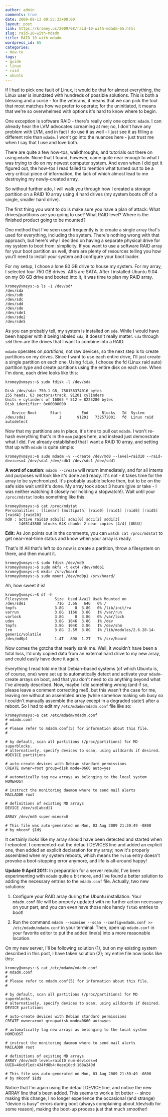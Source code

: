 ```yaml
---
author: admin
comments: true
date: 2009-08-13 00:55:33+00:00
layout: post
link: https://kromey.us/2009/08/raid-10-with-mdadm-65.html
slug: raid-10-with-mdadm
title: RAID 10 with mdadm
wordpress_id: 65
categories:
- How-to
tags:
- guide
- linux
- raid
- ubuntu
---
```


If I had to pick one fault of Linux, it would be that for almost everything, the Linux user is inundated with hundreds of possible solutions. This is both a blessing and a curse - for the veterans, it means that we can pick the tool that most matches how we prefer to operate; for the uninitiated, it means that we're so overwhelmed with options it's hard to know where to begin.

One exception is software RAID - there's really only one option: `mdadm`. I can already hear the LVM advocates screaming at me; no, I don't have any problem with LVM, and in fact I do use it as well - I just see it as filling a different role than `mdadm`. I won't go into the nuances here - just trust me when I say that I use and love both.

There are quite a few how-tos, walkthroughs, and tutorials out there on using `mdadm`. None that I found, however, came quite near enough to what I was trying to do on my newest computer system. And even when I did get it figured out, the how-tos I read failed to mention what turned out to be a very critical piece of information, the lack of which almost lead to me destroying my newly-created array.

So without further ado, I will walk you through how I created a storage partition on a RAID 10 array using 4 hard drives (my system boots off of a single, smaller hard drive).

The first thing you want to do is make sure you have a plan of attack: What drives/partitions are you going to use? What RAID level? Where is the finished product going to be mounted?

One method that I've seen used frequently is to create a single array that's used for everything, including the system. There's nothing wrong with that approach, but here's why I decided on having a separate physical drive for my system to boot from: simplicity. If you want to use a software RAID array for your boot partition as well, there are plenty of resources telling you how you'll need to install your system and configure your boot loader.

For my setup, I chose a lone 80 GB drive to house my system. For my array, I selected four 750 GB drives. All 5 are SATA. After I installed Ubuntu 9.04 on my 80 GB drive and booted into it, it was time to plan my RAID array.

    
    kromey@vmsys:~$ ls -1 /dev/sd*
    /dev/sda
    /dev/sdb
    /dev/sdc
    /dev/sdd
    /dev/sde
    /dev/sde1
    /dev/sde2
    /dev/sde5


As you can probably tell, my system is installed on `sde`. While I would have been happier with it being labeled `sda`, it doesn't really matter. `sda` through `sdd` then are the drives that I want to combine into a RAID.

`mdadm` operates on _partitions_, not raw devices, so the next step is to create partitions on my drives. Since I want to use each entire drive, I'll just create a single partition on each one. Using `fdisk`, I choose the fd (Linux raid auto) partition type and create partitions using the entire disk on each one. When I'm done, each drive looks like this:

    
    kromey@vmsys:~$ sudo fdisk -l /dev/sda
    
    Disk /dev/sda: 750.1 GB, 750156374016 bytes
    255 heads, 63 sectors/track, 91201 cylinders
    Units = cylinders of 16065 * 512 = 8225280 bytes
    Disk identifier: 0x00000000
    
       Device Boot      Start         End      Blocks   Id  System
    /dev/sda1               1       91201   732572001   fd  Linux raid autodetect


Now that my partitions are in place, it's time to pull out `mdadm`. I won't re-hash everything that's in the `man` pages here, and instead just demonstrate what I did. I've already established that I want a RAID 10 array, and setting that up with `mdadm` is quite simple:

    
    kromey@vmsys:~$ sudo mdadm -v --create /dev/md0 --level=raid10 --raid-devices=4 /dev/sda1 /dev/sdb1 /dev/sdc1 /dev/sdd1


**A word of caution**: `mdadm --create` will return immediately, and for all intents and purposes will look like it's done and ready. It's not - it takes time for the array to be synchronized. It's probably usable before then, but to be on the safe side wait until it's done. My array took about 3 hours (give or take - I was neither watching it closely nor holding a stopwatch!). Wait until your `/proc/mdstat` looks something like this:

    
    kromey@vmsys:~$ cat /proc/mdstat
    Personalities : [linear] [multipath] [raid0] [raid1] [raid6] [raid5] [raid4] [raid10]
    md0 : active raid10 sdb1[1] sda1[0] sdc1[2] sdd1[3]
          1465143808 blocks 64K chunks 2 near-copies [4/4] [UUUU]


**Edit:** As Jon points out in the comments, you can `watch cat /proc/mdstat` to get near-real-time status and know when your array is ready.

That's it! All that's left to do now is create a partition, throw a filesystem on there, and then mount it.

    
    kromey@vmsys:~$ sudo fdisk /dev/md0
    kromey@vmsys:~$ sudo mkfs -t ext4 /dev/md0p1
    kromey@vmsys:~$ mkdir /srv/hoard
    kromey@vmsys:~$ sudo mount /dev/md0p1 /srv/hoard/


Ah, how sweet it is!

    
    kromey@vmsys:~$ df -h
    Filesystem            Size  Used Avail Use% Mounted on
    /dev/sde1              71G  3.6G   64G   6% /
    tmpfs                 3.8G     0  3.8G   0% /lib/init/rw
    varrun                3.8G  116K  3.8G   1% /var/run
    varlock               3.8G     0  3.8G   0% /var/lock
    udev                  3.8G  184K  3.8G   1% /dev
    tmpfs                 3.8G  104K  3.8G   1% /dev/shm
    lrm                   3.8G  2.5M  3.8G   1% /lib/modules/2.6.28-14-generic/volatile
    /dev/md0p1            1.4T   89G  1.2T   7% /srv/hoard


Now comes the gotcha that nearly sank me. Well, it wouldn't have been a total loss, I'd only copied data from an external hard drive to my new array, and could easily have done it again.

Everything I read told me that Debian-based systems (of which Ubuntu is, of course, one) were set up to automatically detect and activate your `mdadm`-create arrays on boot, and that you don't need to do anything beyond what I've already described. Now, maybe I did something wrong (and if so, please leave a comment correcting me!), but this wasn't the case for me, leaving me without an assembled array (while somehow making `sdb` busy so I couldn't manually assemble the array except in a degraded state!) after a reboot. So I had to edit my `/etc/mdadm/mdadm.conf` file like so:

    
    kromey@vmsys:~$ cat /etc/mdadm/mdadm.conf
    # mdadm.conf
    #
    # Please refer to mdadm.conf(5) for information about this file.
    #
    
    # by default, scan all partitions (/proc/partitions) for MD superblocks.
    # alternatively, specify devices to scan, using wildcards if desired.
    #DEVICE partitions
    
    # auto-create devices with Debian standard permissions
    CREATE owner=root group=disk mode=0660 auto=yes
    
    # automatically tag new arrays as belonging to the local system
    HOMEHOST 
    
    # instruct the monitoring daemon where to send mail alerts
    MAILADDR root
    
    # definitions of existing MD arrays
    DEVICE /dev/sd[abcd]1
    
    ARRAY /dev/md0 super-minor=0
    
    # This file was auto-generated on Mon, 03 Aug 2009 21:30:49 -0800
    # by mkconf $Id$


It certainly _looks_ like my array should have been detected and started when I rebooted. I commented-out the default DEVICES line and added an explicit one, then added an explicit declaration for my array; now it's properly assembled when my system reboots, which means the `fstab` entry doesn't provoke a boot-stopping error anymore, and life is all-around happy!

**Update 9 April 2011:** In preparation for a server rebuild, I've been experimenting with `mdadm` quite a bit more, and I've found a better solution to adding the necessary entries to the `mdadm.conf` file. Actually, two new solutions:



	
  1. Configure your RAID array during the Ubuntu installation. Your `mdadm.conf` file will be properly updated with no further action necessary on your part, and you can even have those nice handy `fstab` entries to boot!

	
  2. Run the command `mdadm --examine --scan --config=mdadm.conf >> /etc/mdadm/mdadm.conf` in your terminal. Then, open up `mdadm.conf` in your favorite editor to put the added line(s) into a more reasonable location.



On my new server, I'll be following solution (1), but on my existing system described in this post, I have taken solution (2); my entire file now looks like this:

    
    kromey@vmsys:~$ cat /etc/mdadm/mdadm.conf
    # mdadm.conf
    #
    # Please refer to mdadm.conf(5) for information about this file.
    #
    
    # by default, scan all partitions (/proc/partitions) for MD superblocks.
    # alternatively, specify devices to scan, using wildcards if desired.
    DEVICE partitions
    
    # auto-create devices with Debian standard permissions
    CREATE owner=root group=disk mode=0660 auto=yes
    
    # automatically tag new arrays as belonging to the local system
    HOMEHOST 
    
    # instruct the monitoring daemon where to send mail alerts
    MAILADDR root
    
    # definitions of existing MD arrays
    ARRAY /dev/md0 level=raid10 num-devices=4 UUID=46c6f1ed:434fd8b4:0eee10cd:168a240d
    
    # This file was auto-generated on Mon, 03 Aug 2009 21:30:49 -0800
    # by mkconf $Id$


Notice that I'm again using the default DEVICE line, and notice the new ARRAY line that's been added. This seems to work a lot better -- since making this change, I no longer experience the occasional (and strange) "device is busy" errors during boot (always complaining about /dev/sdb for some reason), making the boot-up process just that much smoother!

